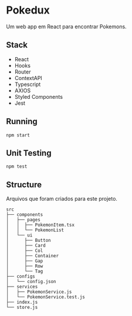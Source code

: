 # Pokedux

Um web app em React para encontrar Pokemons.


## Stack
- React
- Hooks
- Router
- ContextAPI
- Typescript
- AXIOS
- Styled Components
- Jest


## Running

```
npm start
```


## Unit Testing

```
npm test
```


## Structure

Arquivos que foram criados para este projeto.

```
src
├── components
│   ├── pages
│   │  ├── PokemonItem.tsx
│   │  └── PokemonList
│   └── ui
│      ├── Button
│      ├── Card
│      ├── Col
│      ├── Container
│      ├── Gap
│      ├── Row
│      └── Tag
├── configs
│   └── config.json
├── services
│   ├── PokemonService.js
│   └── PokemonService.test.js
├── index.js
└── store.js
```
